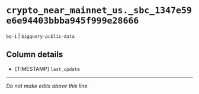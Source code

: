 # `crypto_near_mainnet_us._sbc_1347e59e6e94403bbba945f999e28666`
`bq-1` | `bigquery-public-data`

## Column details
* [TIMESTAMP] `last_update`

-------------------------------------------------------------------------------
*Do not make edits above this line.*
